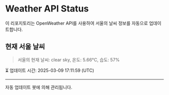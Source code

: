 
# Weather API Status

이 리포지토리는 OpenWeather API를 사용하여 서울의 날씨 정보를 자동으로 업데이트합니다.

## 현재 서울 날씨
> 서울의 현재 날씨: clear sky, 온도: 5.66°C, 습도: 57%

⏳ 업데이트 시간: 2025-03-09 17:11:59 (UTC)

---
자동 업데이트 봇에 의해 관리됩니다.
